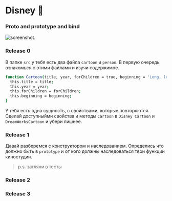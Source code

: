 # Disney 🧚
### Proto and prototype and bind
  ![screenshot](readme-assets/349186.jpeg).

### Release 0

В папке `src` у тебя есть два файла `cartoon` и `person`. В первую очередь ознакомься с этими файлами и изучи содержимое. 
```sh
function Cartoon(title, year, forChildren = true, beginning = 'Long, long ago...') {
  this.title = title;
  this.year = year;
  this.forChildren = forChildren;
  this.beginning = beginning;
}
```
У тебя есть одна сущность, с свойствами, которые повторяются.
Сделай доступныйми свойства и методы `Сartoon`  в `Disney Cartoon`  и  `DreamWorksCartoon` и убери лишнее.
### Release 1
Давай разберемся с конструктором и наследованием. 
Определись что должно быть в `prototype` и от кого должны наследоваться твои функции киностудии.

> p.s. загляни в тесты

### Release 2



### Release 3



